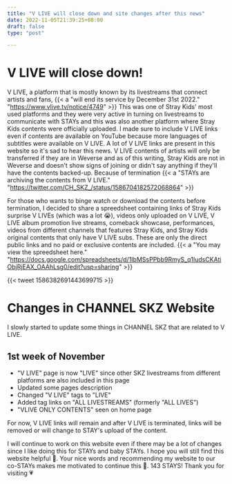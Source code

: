 ```yaml
---
title: "V LIVE will close down and site changes after this news"
date: 2022-11-05T21:39:25+08:00
draft: false
type: "post"

---
```

# V LIVE will close down!
V LIVE, a platform that is mostly known by its livestreams that connect artists and fans, {{< a "will end its service by December 31st 2022." "https://www.vlive.tv/notice/4749" >}} This was one of Stray Kids' most used platforms and they were very active in turning on livestreams to communicate with STAYs and this was also another platform where Stray Kids contents were officially uploaded. I made sure to include V LIVE links even if contents are available on YouTube because more languages of subtitles were available on V LIVE. A lot of V LIVE links are present in this website so it's sad to hear this news. V LIVE contents of artists will only be transferred if they are in Weverse and as of this writing, Stray Kids are not in Weverse and doesn't show signs of joining or didn't say anything if they'll have the contents backed-up. Because of termination {{< a "STAYs are archiving the contents from V LIVE." "https://twitter.com/CH_SKZ_/status/1586704182572068864" >}}

For those who wants to binge watch or download the contents before termination, I decided to share a spreedsheet containing links of Stray Kids surprise V LIVEs (which was a lot 😭), videos only uploaded on V LIVE, V LIVE album promotion live streams, comeback showcase, performances, videos from different channels that features Stray Kids, and Stray Kids original contents that only have V LIVE subs. These are only the direct public links and no paid or exclusive contents are included. {{< a "You may view the spreedsheet here." "https://docs.google.com/spreadsheets/d/1IbMSsPPbb9RmyS_q1ludsCKAtiObjRjEAX_OAAhLsg0/edit?usp=sharing" >}}

{{< tweet 1586382691443699715 >}}

# Changes in CHANNEL SKZ Website
I slowly started to update some things in CHANNEL SKZ that are related to V LIVE.
## 1st week of November
- "V LIVE" page is now "LIVE" since other SKZ livestreams from different platforms are also included in this page
- Updated some pages description
- Changed "V LIVE" tags to "LIVE"
- Added tag links on "ALL LIVESTREAMS" (formerly "ALL LIVES")
- "VLIVE ONLY CONTENTS" seen on home page

For now, V LIVE links will remain and after V LIVE is terminated, links will be removed or will change to STAY's upload of the content.

I will continue to work on this website even if there may be a lot of changes since I like doing this for STAYs and baby STAYs. I hope you will still find this website helpful 🤗. Your nice words and recommending my website to our co-STAYs makes me motivated to continue this 🥺. 143 STAYS! Thank you for visiting 💗
